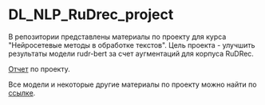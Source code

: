 # DL_NLP_RuDrec_project

В репозитории представлены материалы по проекту для курса "Нейросетевые методы в обработке текстов". Цель проекта - улучшить результаты модели rudr-bert за счет аугментаций для корпуса RuDRec.

[Отчет](https://docs.google.com/document/d/1JVZfquvMbjfY-yNA_FI6LT8SVYZ_oO6KuZsYM-fObHM/edit?usp=sharing) по проекту.

Все модели и некоторые другие материалы по проекту можно найти по [ссылке](https://drive.google.com/drive/folders/1Zl47jQ-YwJOtGqgIjohQ73Uc_MDPIGqA).
